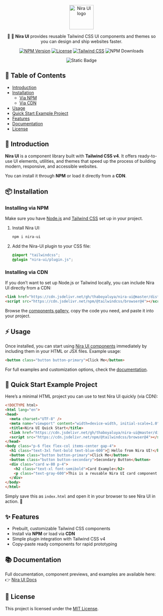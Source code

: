 

<div align="center">

<img src="https://niraui.onrender.com/img/svgviewer-output.svg" width="80" height="80" loading="lazy" alt="Nira UI logo">

🎉 🚀 **Nira UI** provides reusable Tailwind CSS UI components and themes so you can design and ship websites faster.

[![NPM Version](https://img.shields.io/npm/v/nira-ui?color=00BFFF&label=nira-ui)](https://www.npmjs.com/package/nira-ui) 
[![License](https://img.shields.io/github/license/thaboyaluya/nira-ui?color=green)](LICENSE) 
[![Tailwind CSS](https://img.shields.io/badge/TailwindCSS-v4-blue?logo=tailwindcss)](https://tailwindcss.com)
![NPM Downloads](https://img.shields.io/npm/dw/nira-ui)

![Static Badge](https://img.shields.io/badge/Nira%20UI-it's%20amazing-red)

</div>



## 📖 Table of Contents
- [Introduction](#-introduction)
- [Installation](#-installation)
  - [Via NPM](#installing-via-npm)
  - [Via CDN](#installing-via-cdn)
- [Usage](#-usage)
- [Quick Start Example Project](#-quick-start-example-project)
- [Features](#-features)
- [Documentation](#-documentation)
- [License](#-license)



## 🚀 Introduction

**Nira UI** is a component library built with **Tailwind CSS v4**. It offers ready-to-use UI elements, utilities, and themes that speed up the process of building modern, responsive, and accessible websites.

You can install it through **NPM** or load it directly from a **CDN**.


## 📦 Installation

### Installing via NPM

Make sure you have [Node.js](https://nodejs.org) and [Tailwind CSS](https://tailwindcss.com) set up in your project.

1. Install Nira UI:
   ```bash
   npm i nira-ui
   ```

2. Add the Nira-UI plugin to your CSS file:
   ```css
   @import "tailwindcss";
   @plugin "nira-ui/plugin.js";
   ```

### Installing via CDN

If you don’t want to set up Node.js or Tailwind locally, you can include Nira UI directly from a CDN:

```html
<link href="https://cdn.jsdelivr.net/gh/thaboyaluya/nira-ui@master/dist/nira.css" rel="stylesheet" type="text/css" />
<script src="https://cdn.jsdelivr.net/npm/@tailwindcss/browser@4"></script>
```

Browse the [components gallery](https://niraui.onrender.com/components/index.html), copy the code you need, and paste it into your project.



##  ⚡ Usage

Once installed, you can start using [Nira UI components](https://niraui.onrender.com/components/index.html) immediately by including them in your HTML or JSX files. Example usage:

```html
<button class="button button-primary">Click Me</button>
```

For full examples and customization options, check the [documentation](https://niraui.onrender.com/docs/customize.html).


## 🏁 Quick Start Example Project

Here’s a minimal HTML project you can use to test Nira UI quickly (via CDN):

```html
<!DOCTYPE html>
<html lang="en">
<head>
  <meta charset="UTF-8" />
  <meta name="viewport" content="width=device-width, initial-scale=1.0" />
  <title>Nira UI Quick Start</title>
  <link href="https://cdn.jsdelivr.net/gh/thaboyaluya/nira-ui@master/dist/nira.css" rel="stylesheet" type="text/css" />
  <script src="https://cdn.jsdelivr.net/npm/@tailwindcss/browser@4"></script>
</head>
<body class="p-6 flex flex-col items-center gap-4">
  <h1 class="text-3xl font-bold text-blue-600">🚀 Hello from Nira UI!</h1>
  <button class="button button-primary">Click Me</button>
  <button class="button button-secondary">Secondary Button</button>
  <div class="card w-80 p-4">
    <h2 class="text-xl font-semibold">Card Example</h2>
    <p class="text-gray-600">This is a reusable Nira UI card component.</p>
  </div>
</body>
</html>
```

Simply save this as `index.html` and open it in your browser to see Nira UI in action. 🎉

## ✨ Features
-  Prebuilt, customizable Tailwind CSS components  
-  Install via **NPM** or load via **CDN**  
-  Simple plugin integration with Tailwind CSS v4  
-  Copy-paste ready components for rapid prototyping 



## 📚 Documentation

Full documentation, component previews, and examples are available here:  
👉 [Nira UI Docs](https://niraui.onrender.com/index.html)


## 📄 License

This project is licensed under the [MIT License](https://github.com/thaboyaluya/niraui/blob/master/LICENSE).

